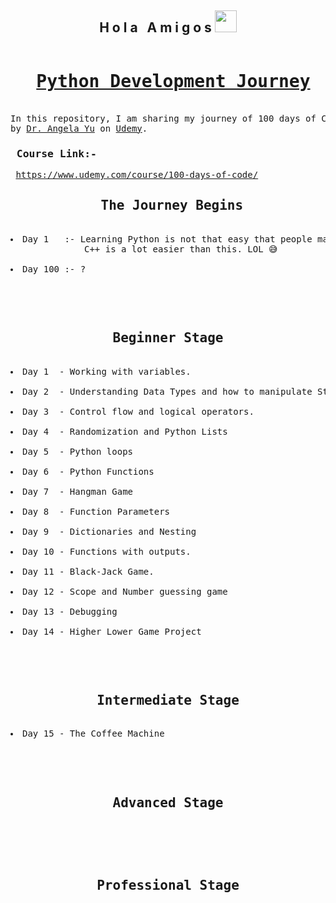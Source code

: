 <h2 align="center">H o l a &nbsp; A m i g o s <img src="https://media.giphy.com/media/hvRJCLFzcasrR4ia7z/giphy.gif" width="35px"></h2>


<pre>
<h1 align = "center"> <a href="https://en.wikipedia.org/wiki/Python_(programming_language)">Python Development Journey</a></h1>
In this repository, I am sharing my journey of 100 days of Code Complete Python Developer Bootcamp
by <a href="https://www.udemy.com/course/100-days-of-code/">Dr. Angela Yu</a> on <a href="https://www.udemy.com/">Udemy</a>.
<h3> Course Link:- </h3> <a href="https://www.udemy.com/course/100-days-of-code/">https://www.udemy.com/course/100-days-of-code/</a>
<h2 align="center"> The Journey Begins</h2>
<li>Day 1   :- Learning Python is not that easy that people make it sound like.
              C++ is a lot easier than this. LOL 😅</li>
<li>Day 100 :- ?</li>
</pre>

<br>
<pre>
<h2 align="center"> Beginner Stage </h2>
<li>Day 1  - Working with variables.</li>
<li>Day 2  - Understanding Data Types and how to manipulate Strings.</li>
<li>Day 3  - Control flow and logical operators.</li>
<li>Day 4  - Randomization and Python Lists</li>
<li>Day 5  - Python loops</li>
<li>Day 6  - Python Functions</li>
<li>Day 7  - Hangman Game</li>
<li>Day 8  - Function Parameters</li>
<li>Day 9  - Dictionaries and Nesting</li>
<li>Day 10 - Functions with outputs.</li>
<li>Day 11 - Black-Jack Game.</li>
<li>Day 12 - Scope and Number guessing game</li>
<li>Day 13 - Debugging</li>
<li>Day 14 - Higher Lower Game Project</li>
</pre>

<br>

<pre>
<h2 align="center"> Intermediate Stage </h2> 
<li>Day 15 - The Coffee Machine</li>
</pre>

<br>

<pre>
<h2 align="center"> Advanced Stage </h2> 
</pre>

<br>
<pre>
<h2 align="center"> Professional Stage </h2>
</pre>

